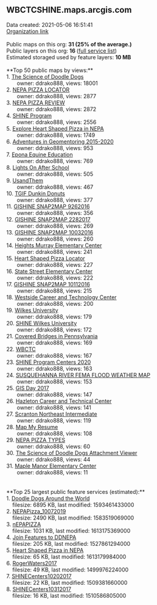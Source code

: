 <h2>WBCTCSHINE.maps.arcgis.com</h2> Data created: 2021-05-06 16:51:41 <br /><a target='new' href='https://WBCTCSHINE.maps.arcgis.com'>Organization link</a><br /><br />Public maps on this org: <b>31 (25% of the average.)</b><br />Public layers on this org: <b>16 </b>(<a target='new' href='https://services.arcgis.com/2gq3ynGJwpxOBVSW/ArcGIS/rest/services'>full service list</a>)<br />Estimated storaged used by feature layers: <b>10 MB</b><br /><br />**Top 50 public maps by views:**<br />  1. <a target='new' href='https://www.arcgis.com/home/item.html?id=e8b91f57d50d4c6c9bfec711e7f09b2c'>The Science of Doodle Dogs</a> <br />  &nbsp;&nbsp;&nbsp;&nbsp; &nbsp;&nbsp;owner: ddrako888, views: 18001<br />  2. <a target='new' href='https://www.arcgis.com/home/item.html?id=70faddaaf36c4b3e9c57342e5e52ab1c'>NEPA PIZZA LOCATOR</a> <br />  &nbsp;&nbsp;&nbsp;&nbsp; &nbsp;&nbsp;owner: ddrako888, views: 2877<br />  3. <a target='new' href='https://www.arcgis.com/home/item.html?id=a4f81246a57a45239988684766e899a3'>NEPA PIZZA REVIEW</a> <br />  &nbsp;&nbsp;&nbsp;&nbsp; &nbsp;&nbsp;owner: ddrako888, views: 2872<br />  4. <a target='new' href='https://www.arcgis.com/home/item.html?id=58f110c3379f4a38a57d57350f18067c'>SHINE Program</a> <br />  &nbsp;&nbsp;&nbsp;&nbsp; &nbsp;&nbsp;owner: ddrako888, views: 2556<br />  5. <a target='new' href='https://www.arcgis.com/home/item.html?id=431c1c494aee4eb48d47bfa283dedcfb'>Explore Heart Shaped Pizza in NEPA</a> <br />  &nbsp;&nbsp;&nbsp;&nbsp; &nbsp;&nbsp;owner: ddrako888, views: 1749<br />  6. <a target='new' href='https://www.arcgis.com/home/item.html?id=8926890381a74c1a9e32a991fb344dd5'>Adventures in Geomentoring 2015-2020</a> <br />  &nbsp;&nbsp;&nbsp;&nbsp; &nbsp;&nbsp;owner: ddrako888, views: 953<br />  7. <a target='new' href='https://www.arcgis.com/home/item.html?id=a08509e276e34004836cca141e98070e'>Epona Equine Education</a> <br />  &nbsp;&nbsp;&nbsp;&nbsp; &nbsp;&nbsp;owner: ddrako888, views: 769<br />  8. <a target='new' href='https://www.arcgis.com/home/item.html?id=df528e28b14b4604b9e7e1837721efbc'>Lights On After School</a> <br />  &nbsp;&nbsp;&nbsp;&nbsp; &nbsp;&nbsp;owner: ddrako888, views: 505<br />  9. <a target='new' href='https://www.arcgis.com/home/item.html?id=31a0a035fa034ab98df2b967c374b686'>UsandThem</a> <br />  &nbsp;&nbsp;&nbsp;&nbsp; &nbsp;&nbsp;owner: ddrako888, views: 467<br />  10. <a target='new' href='https://www.arcgis.com/home/item.html?id=716e13ae69e44a969427f496910db1d8'>TGIF Dunkin Donuts</a> <br />  &nbsp;&nbsp;&nbsp;&nbsp; &nbsp;&nbsp;owner: ddrako888, views: 377<br />  11. <a target='new' href='https://www.arcgis.com/home/item.html?id=b7f583d1ecd0446fa055a5a723cc7bfd'>GISHINE SNAP2MAP 9262016</a> <br />  &nbsp;&nbsp;&nbsp;&nbsp; &nbsp;&nbsp;owner: ddrako888, views: 356<br />  12. <a target='new' href='https://www.arcgis.com/home/item.html?id=1eea3c630f9d469ba553bd7e0713fc5d'>GISHINE SNAP2MAP 2282017</a> <br />  &nbsp;&nbsp;&nbsp;&nbsp; &nbsp;&nbsp;owner: ddrako888, views: 269<br />  13. <a target='new' href='https://www.arcgis.com/home/item.html?id=d3200b1301674764a7b36d01dbc2e16b'>GISHINE SNAP2MAP 10032016</a> <br />  &nbsp;&nbsp;&nbsp;&nbsp; &nbsp;&nbsp;owner: ddrako888, views: 260<br />  14. <a target='new' href='https://www.arcgis.com/home/item.html?id=b9e04622e07149d69fe236b8c4fdb06e'>Heights Murray Elementary Center</a> <br />  &nbsp;&nbsp;&nbsp;&nbsp; &nbsp;&nbsp;owner: ddrako888, views: 241<br />  15. <a target='new' href='https://www.arcgis.com/home/item.html?id=1bb62305413c4f779244fd9fdf36349f'>Heart Shaped Pizza Locator</a> <br />  &nbsp;&nbsp;&nbsp;&nbsp; &nbsp;&nbsp;owner: ddrako888, views: 227<br />  16. <a target='new' href='https://www.arcgis.com/home/item.html?id=3682aae8341e46a1ac92e2e48ca8c30e'>State Street Elementary Center</a> <br />  &nbsp;&nbsp;&nbsp;&nbsp; &nbsp;&nbsp;owner: ddrako888, views: 222<br />  17. <a target='new' href='https://www.arcgis.com/home/item.html?id=2fd89acc62ee4c65a64efd7a7a18baa9'>GISHINE SNAP2MAP 10112016</a> <br />  &nbsp;&nbsp;&nbsp;&nbsp; &nbsp;&nbsp;owner: ddrako888, views: 215<br />  18. <a target='new' href='https://www.arcgis.com/home/item.html?id=d2391a36a5164530b9f521d51a09619c'>Westside Career and Technology Center</a> <br />  &nbsp;&nbsp;&nbsp;&nbsp; &nbsp;&nbsp;owner: ddrako888, views: 200<br />  19. <a target='new' href='https://www.arcgis.com/home/item.html?id=6249a82018e94d64b4f7e6c68eb33c30'>Wilkes University</a> <br />  &nbsp;&nbsp;&nbsp;&nbsp; &nbsp;&nbsp;owner: ddrako888, views: 179<br />  20. <a target='new' href='https://www.arcgis.com/home/item.html?id=0efe58f71e0147bea5b235f06e10f069'>SHINE Wilkes University</a> <br />  &nbsp;&nbsp;&nbsp;&nbsp; &nbsp;&nbsp;owner: ddrako888, views: 172<br />  21. <a target='new' href='https://www.arcgis.com/home/item.html?id=949b23192fde458ebad3432b6d82d560'>Covered Bridges in Pennsylvania</a> <br />  &nbsp;&nbsp;&nbsp;&nbsp; &nbsp;&nbsp;owner: ddrako888, views: 169<br />  22. <a target='new' href='https://www.arcgis.com/home/item.html?id=bb24ab9823834de3b83ae897e0f9ac6e'>WBCTC</a> <br />  &nbsp;&nbsp;&nbsp;&nbsp; &nbsp;&nbsp;owner: ddrako888, views: 167<br />  23. <a target='new' href='https://www.arcgis.com/home/item.html?id=fa3d477b4e1c483f9615e47567c46736'>SHINE Program Centers 2020</a> <br />  &nbsp;&nbsp;&nbsp;&nbsp; &nbsp;&nbsp;owner: ddrako888, views: 163<br />  24. <a target='new' href='https://www.arcgis.com/home/item.html?id=dacf8647918a4b8185b88562e1da6644'>SUSQUEHANNA RIVER FEMA FLOOD WEATHER MAP</a> <br />  &nbsp;&nbsp;&nbsp;&nbsp; &nbsp;&nbsp;owner: ddrako888, views: 153<br />  25. <a target='new' href='https://www.arcgis.com/home/item.html?id=9554d49044ae4f5283ceb27ca20dbee9'>GIS Day 2017</a> <br />  &nbsp;&nbsp;&nbsp;&nbsp; &nbsp;&nbsp;owner: ddrako888, views: 147<br />  26. <a target='new' href='https://www.arcgis.com/home/item.html?id=8aba58a3df704d1e90cb691c4a13e330'>Hazleton Career and Technical Center</a> <br />  &nbsp;&nbsp;&nbsp;&nbsp; &nbsp;&nbsp;owner: ddrako888, views: 141<br />  27. <a target='new' href='https://www.arcgis.com/home/item.html?id=46886d5a13db43be8de609f29e15602d'>Scranton Northeast Intermediate</a> <br />  &nbsp;&nbsp;&nbsp;&nbsp; &nbsp;&nbsp;owner: ddrako888, views: 119<br />  28. <a target='new' href='https://www.arcgis.com/home/item.html?id=a942b40629634d3490f44ebc25cca1e9'>Map My Resume</a> <br />  &nbsp;&nbsp;&nbsp;&nbsp; &nbsp;&nbsp;owner: ddrako888, views: 108<br />  29. <a target='new' href='https://www.arcgis.com/home/item.html?id=3b3e2fef401b431d96c311b8d761e4e6'>NEPA PIZZA TYPES</a> <br />  &nbsp;&nbsp;&nbsp;&nbsp; &nbsp;&nbsp;owner: ddrako888, views: 60<br />  30. <a target='new' href='https://www.arcgis.com/home/item.html?id=1fe43beca44b435eb241637ba4a21864'>The Science of Doodle Dogs Attachment Viewer</a> <br />  &nbsp;&nbsp;&nbsp;&nbsp; &nbsp;&nbsp;owner: ddrako888, views: 44<br />  31. <a target='new' href='https://www.arcgis.com/home/item.html?id=5c0c64d1d50e45baa822605538b8eaa7'>Maple Manor Elementary Center</a> <br />  &nbsp;&nbsp;&nbsp;&nbsp; &nbsp;&nbsp;owner: ddrako888, views: 11<br /><br /><br />**Top 25 largest public feature services (estimated):**<br /> 1. <a target='new' href='https://www.arcgis.com/home/item.html?id=a4354fdfb7034bf287169f5dc0faf07d'>Doodle Dogs Around the World</a><br /> &nbsp;&nbsp;&nbsp;&nbsp;filesize: 6895 KB, last modified: 1593461433000<br /> 2. <a target='new' href='https://www.arcgis.com/home/item.html?id=1d0ff3ad4c52449fa5bf52c979dbdc8b'>NEPAPizza_10072019</a><br /> &nbsp;&nbsp;&nbsp;&nbsp;filesize: 2490 KB, last modified: 1583519069000<br /> 3. <a target='new' href='https://www.arcgis.com/home/item.html?id=423bb969e2a74f89ae78b9e357b78e08'>nEPAPIZZA</a><br /> &nbsp;&nbsp;&nbsp;&nbsp;filesize: 1031 KB, last modified: 1613175369000<br /> 4. <a target='new' href='https://www.arcgis.com/home/item.html?id=5412802d1f904eb88224b8b936fc00d0'>Join Features to DDNEPA</a><br /> &nbsp;&nbsp;&nbsp;&nbsp;filesize: 205 KB, last modified: 1527861294000<br /> 5. <a target='new' href='https://www.arcgis.com/home/item.html?id=a91ea48c42d24b899650a415d2afc650'>Heart Shaped Pizza in NEPA</a><br /> &nbsp;&nbsp;&nbsp;&nbsp;filesize: 65 KB, last modified: 1613179984000<br /> 6. <a target='new' href='https://www.arcgis.com/home/item.html?id=1b69d2a482d74506a8dcf0e6cec53720'>RogerWaters2017</a><br /> &nbsp;&nbsp;&nbsp;&nbsp;filesize: 49 KB, last modified: 1499976224000<br /> 7. <a target='new' href='https://www.arcgis.com/home/item.html?id=fb7b7353753b44b0aa928b84ec5c91b9'>SHINECenters10202017</a><br /> &nbsp;&nbsp;&nbsp;&nbsp;filesize: 22 KB, last modified: 1509381660000<br /> 8. <a target='new' href='https://www.arcgis.com/home/item.html?id=89abb9ef70a049edb83e53f02a9f788f'>SHINECenters10312017</a><br /> &nbsp;&nbsp;&nbsp;&nbsp;filesize: 16 KB, last modified: 1510586805000<br />